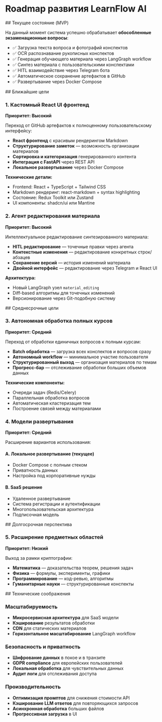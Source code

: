 # Roadmap развития LearnFlow AI

<current-status>
## Текущее состояние (MVP)

На данный момент система успешно обрабатывает **обособленные экзаменационные вопросы**:

- ✅ Загрузка текста вопроса и фотографий конспектов
- ✅ OCR распознавание рукописных конспектов
- ✅ Генерация обучающего материала через LangGraph workflow
- ✅ Синтез материала с пользовательскими конспектами
- ✅ HITL взаимодействие через Telegram бота
- ✅ Автоматическое сохранение артефактов в GitHub
- ✅ Развертывание через Docker Compose
</current-status>

<near-term-goals>
## Ближайшие цели

### 1. Кастомный React UI фронтенд
**Приоритет: Высокий**

Переход от GitHub артефактов к полноценному пользовательскому интерфейсу:

- **React фронтенд** с красивым рендерингом Markdown
- **Структурирование заметок** — возможность организации материалов
- **Сортировка и категоризация** генерированного контента
- **Интеграция с FastAPI** через REST API
- **Локальное развертывание** через Docker Compose

**Технические детали:**
- Frontend: React + TypeScript + Tailwind CSS
- Markdown рендеринг: react-markdown + syntax highlighting
- Состояние: Redux Toolkit или Zustand
- UI компоненты: shadcn/ui или Mantine

### 2. Агент редактирования материала
**Приоритет: Высокий**

Интеллектуальное редактирование синтезированного материала:

- **HITL редактирование** — точечные правки через агента
- **Контекстные изменения** — редактирование конкретных строк/абзацев
- **Сохранение версий** — история изменений материала
- **Двойной интерфейс** — редактирование через Telegram и React UI

**Архитектура:**
- Новый LangGraph узел `material_editing`
- Diff-based алгоритмы для точечных изменений
- Версионирование через Git-подобную систему
</near-term-goals>

<medium-term-goals>
## Среднесрочные цели

### 3. Автономная обработка полных курсов
**Приоритет: Средний**

Переход от обработки единичных вопросов к полным курсам:

- **Batch обработка** — загрузка всех конспектов и вопросов сразу
- **Автономный workflow** — минимальное участие пользователя
- **Структурированный выход** — организация материалов по темам
- **Прогресс-бар** — отслеживание обработки больших объемов данных

**Технические компоненты:**
- Очереди задач (Redis/Celery)
- Параллельная обработка вопросов
- Автоматическая кластеризация тем
- Построение связей между материалами

### 4. Модели развертывания
**Приоритет: Средний**

Расширение вариантов использования:

#### A. Локальное развертывание (текущее)
- Docker Compose с полным стеком
- Приватность данных
- Настройка под корпоративные нужды

#### B. SaaS решение
- Удаленное развертывание
- Система регистрации и аутентификации
- Многопользовательская архитектура
- Подписочная модель
</medium-term-goals>

<long-term-vision>
## Долгосрочная перспектива

### 5. Расширение предметных областей
**Приоритет: Низкий**

Выход за рамки криптографии:

- **Математика** — доказательства теорем, решения задач
- **Физика** — формулы, эксперименты, графики
- **Программирование** — код-ревью, алгоритмы
- **Гуманитарные науки** — структурированные конспекты

</long-term-vision>

<technical-considerations>
## Технические соображения

### Масштабируемость
- **Микросервисная архитектура** для SaaS модели
- **Кэширование** результатов обработки
- **CDN** для статических материалов
- **Горизонтальное масштабирование** LangGraph workflow

### Безопасность и приватность
- **Шифрование данных** в покое и в транзите
- **GDPR compliance** для европейских пользователей 
- **Локальная обработка** для чувствительных данных
- **Аудит логи** для отслеживания доступа

### Производительность
- **Оптимизация промптов** для снижения стоимости API
- **Кэширование LLM ответов** для повторяющихся запросов
- **Асинхронная обработка** больших файлов
- **Прогрессивная загрузка** в UI
</technical-considerations>

<success-metrics>
</success-metrics>
